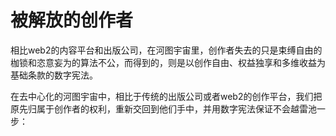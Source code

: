 # 被解放的创作者

相比web2的内容平台和出版公司，在河图宇宙里，创作者失去的只是束缚自由的枷锁和恣意妄为的算法不公，而得到的，则是以创作自由、权益独享和多维收益为基础条款的数字宪法。

在去中心化的河图宇宙中，相比于传统的出版公司或者web2的创作平台，我们把原先归属于创作者的权利，重新交回到他们手中，并用数字宪法保证不会越雷池一步：
